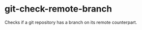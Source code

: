 git-check-remote-branch
=======================

Checks if a git repository has a branch on its remote counterpart.
